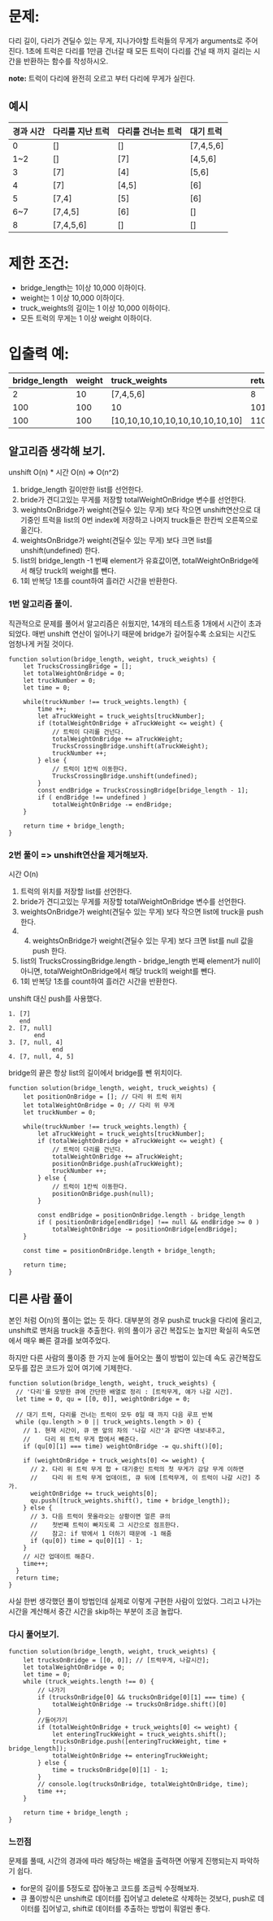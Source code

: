 # 문제:
다리 길이, 다리가 견딜수 있는 무게, 지나가야할 트럭들의 무게가 arguments로 주어진다.
1초에 트럭은 다리를 1만큼 건너갈 때 모든 트럭이 다리를 건널 때 까지 걸리는 시간을 반환하는 함수를 작성하시오.

**note:** 트럭이 다리에 완전히 오르고 부터 다리에 무게가 실린다. 

## 예시
|경과 시간|다리를 지난 트럭|다리를 건너는 트럭| 대기 트럭|
|:----|:----|:----|:----|
|0|[]|[]|[7,4,5,6]|
|1~2|[]|[7]|[4,5,6]|
|3|[7]|[4]|[5,6]|
|4|[7]|[4,5]|[6]|
|5|[7,4]|[5]|[6]|
|6~7|[7,4,5]|[6]|[]|
|8|[7,4,5,6]|[]|[]|

# 제한 조건:
- bridge_length는 1이상 10,000 이하이다.
- weight는 1 이상 10,000 이하이다.
- truck_weights의 길이는 1 이상 10,000 이하이다.
- 모든 트럭의 무게는 1 이상 weight 이하이다.

# 입출력 예:
|bridge_length|weight|truck_weights|return|
|:----|:----|:----|:----|
|2|10|[7,4,5,6]|8|
|100|100|10|101|
|100|100|[10,10,10,10,10,10,10,10,10,10]|110

## 알고리즘 생각해 보기.
unshift O(n) * 시간 O(n) => O(n^2)
1. bridge_length 길이만한 list를 선언한다. 
2. bride가 견디고있는 무게를 저장할 totalWeightOnBridge 변수를 선언한다. 
3. weightsOnBridge가 weight(견딜수 있는 무게) 보다 작으면 unshift연산으로 대기중인 트럭을 list의 0번 index에 저장하고 나머지 truck들은 한칸씩 오른쪽으로 옮긴다.
4. weightsOnBridge가 weight(견딜수 있는 무게) 보다 크면 list를 unshift(undefined) 한다. 
5. list의 bridge_length -1 번째 element가 유효값이면, totalWeightOnBridge에서 해당 truck의 weight를 뺀다.
6. 1회 반복당 1초를 count하여 흘러간 시간을 반환한다.

### 1번 알고리즘 풀이.
직관적으로 문제를 풀어서 알고리즘은 쉬웠지만, 14개의 테스트중 1개에서 시간이 초과 되었다.
매번 unshift 연산이 일어나기 때문에 bridge가 길어질수록 소요되는 시간도 엄청나게 커질 것이다.
```
function solution(bridge_length, weight, truck_weights) {
    let TrucksCrossingBridge = []; 
    let totalWeightOnBridge = 0;
    let truckNumber = 0;
    let time = 0;
    
    while(truckNumber !== truck_weights.length) {
        time ++;
        let aTruckWeight = truck_weights[truckNumber];
        if (totalWeightOnBridge + aTruckWeight <= weight) {
            // 트럭이 다리를 건넌다.
            totalWeightOnBridge += aTruckWeight;
            TrucksCrossingBridge.unshift(aTruckWeight);
            truckNumber ++;
        } else {
            // 트럭이 1칸씩 이동한다.
            TrucksCrossingBridge.unshift(undefined);
        }
        const endBridge = TrucksCrossingBridge[bridge_length - 1];
        if ( endBridge !== undefined )
            totalWeightOnBridge -= endBridge;
    }
    
    return time + bridge_length;
}
```

### 2번 풀이 => unshift연산을 제거해보자.

시간 O(n)
1. 트럭의 위치를 저장할 list를 선언한다.
2. bride가 견디고있는 무게를 저장할 totalWeightOnBridge 변수를 선언한다.
3. weightsOnBridge가 weight(견딜수 있는 무게) 보다 작으면 list에 truck을 push 한다.
4. 4. weightsOnBridge가 weight(견딜수 있는 무게) 보다 크면 list를 null 값을 push 한다. 
5. list의 TrucksCrossingBridge.length - bridge_length 번째 element가 null이 아니면, totalWeightOnBridge에서 해당 truck의 weight를 뺀다.
6. 1회 반복당 1초를 count하여 흘러간 시간을 반환한다.

unshift 대신 push를 사용했다. 

```
1. [7] 
   end
2. [7, null]
       end
3. [7, null, 4]
            end       
4. [7, null, 4, 5]
```
bridge의 끝은 항상 list의 길이에서 bridge를 뺀 위치이다.

```
function solution(bridge_length, weight, truck_weights) {
    let positionOnBridge = []; // 다리 위 트럭 위치
    let totalWeightOnBridge = 0; // 다리 위 무게
    let truckNumber = 0;
    
    while(truckNumber !== truck_weights.length) {
        let aTruckWeight = truck_weights[truckNumber];
        if (totalWeightOnBridge + aTruckWeight <= weight) {
            // 트럭이 다리를 건넌다.
            totalWeightOnBridge += aTruckWeight;
            positionOnBridge.push(aTruckWeight);
            truckNumber ++;
        } else {
            // 트럭이 1칸씩 이동한다.
            positionOnBridge.push(null);
        }
        
        const endBridge = positionOnBridge.length - bridge_length
        if ( positionOnBridge[endBridge] !== null && endBridge >= 0 )
            totalWeightOnBridge -= positionOnBridge[endBridge];
    }
    
    const time = positionOnBridge.length + bridge_length;
    
    return time;
}
```

## 디른 사람 풀이
본인 처럼 O(n)의 풀이는 없는 듯 하다.
대부분의 경우 push로 truck을 다리에 올리고, unshift로 맨처음 truck을 추출한다.
위의 풀이가 공간 복잡도는 높지만 확실히 속도면에서 매우 빠른 결과를 보여주었다.

하지만 다른 사람의 풀이중 한 가지 눈에 들어오는 풀이 방법이 있는데 속도 공간복잡도 모두를 잡은
코드가 있어 여기에 기제한다.
```
function solution(bridge_length, weight, truck_weights) {
  // '다리'를 모방한 큐에 간단한 배열로 정리 : [트럭무게, 얘가 나갈 시간].
  let time = 0, qu = [[0, 0]], weightOnBridge = 0;

  // 대기 트럭, 다리를 건너는 트럭이 모두 0일 때 까지 다음 루프 반복
  while (qu.length > 0 || truck_weights.length > 0) {
    // 1. 현재 시간이, 큐 맨 앞의 차의 '나갈 시간'과 같다면 내보내주고,
    //    다리 위 트럭 무게 합에서 빼준다.
    if (qu[0][1] === time) weightOnBridge -= qu.shift()[0];

    if (weightOnBridge + truck_weights[0] <= weight) {
      // 2. 다리 위 트럭 무게 합 + 대기중인 트럭의 첫 무게가 감당 무게 이하면 
      //    다리 위 트럭 무게 업데이트, 큐 뒤에 [트럭무게, 이 트럭이 나갈 시간] 추가.
      weightOnBridge += truck_weights[0];
      qu.push([truck_weights.shift(), time + bridge_length]);
    } else {
      // 3. 다음 트럭이 못올라오는 상황이면 얼른 큐의
      //    첫번째 트럭이 빠지도록 그 시간으로 점프한다.
      //    참고: if 밖에서 1 더하기 때문에 -1 해줌
      if (qu[0]) time = qu[0][1] - 1;
    }
    // 시간 업데이트 해준다.
    time++;
  }
  return time;
}
```

사실 한번 생각했던 풀이 방법인데 실제로 이렇게 구현한 사람이 있었다.
그리고 나가는 시간을 계산해서 중간 시간을 skip하는 부분이 조금 놀랍다.

### 다시 풀어보기.
```
function solution(bridge_length, weight, truck_weights) {
    let trucksOnBridge = [[0, 0]]; // [트럭무게, 나갈시간];
    let totalWeightOnBridge = 0;
    let time = 0;
    while (truck_weights.length !== 0) {
        // 나가기
        if (trucksOnBridge[0] && trucksOnBridge[0][1] === time) {
            totalWeightOnBridge -= trucksOnBridge.shift()[0]
        }
        //들어가기
        if (totalWeightOnBridge + truck_weights[0] <= weight) {
            let enteringTruckWeight = truck_weights.shift();
            trucksOnBridge.push([enteringTruckWeight, time + bridge_length]);
            totalWeightOnBridge += enteringTruckWeight;
        } else {
            time = trucksOnBridge[0][1] - 1;
        }
        // console.log(trucksOnBridge, totalWeightOnBridge, time);
        time ++;
    }
    
    return time + bridge_length ;
}
```

### 느낀점
문제를 풀때, 시간의 경과에 따라 해당하는 배열을 출력하면 어떻게 진행되는지 파악하기 쉽다.  
+ for문의 길이를 5정도로 잡아놓고 코드를 조금씩 수정해보자.  
+ 큐 풀이방식은 unshift로 데이터를 집어넣고 delete로 삭제하는 것보다, push로 데이터를 집어넣고, shift로 데이터를 추출하는 방법이 훠얼씬 좋다.

